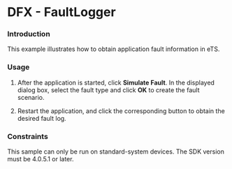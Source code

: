 # DFX - FaultLogger

### Introduction

This example illustrates how to obtain application fault information in eTS.

### Usage

1. After the application is started, click **Simulate Fault**. In the displayed dialog box, select the fault type and click **OK** to create the fault scenario.

2. Restart the application, and click the corresponding button to obtain the desired fault log.

### Constraints

This sample can only be run on standard-system devices. The SDK version must be 4.0.5.1 or later.
